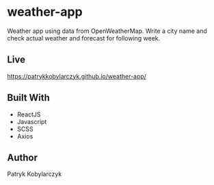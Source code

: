 # weather-app
Weather app using data from OpenWeatherMap. Write a city name and check actual weather and forecast for following week.

## Live
https://patrykkobylarczyk.github.io/weather-app/

## Built With
- ReactJS
- Javascript
- SCSS
- Axios

## Author
Patryk Kobylarczyk
